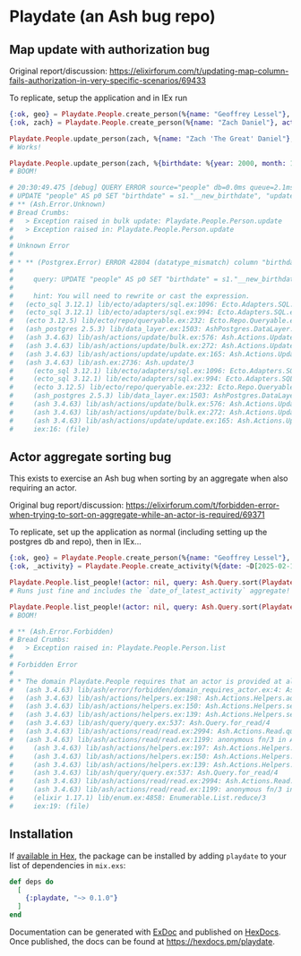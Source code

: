 # Playdate (an Ash bug repo)

## Map update with authorization bug

Original report/discussion: https://elixirforum.com/t/updating-map-column-fails-authorization-in-very-specific-scenarios/69433

To replicate, setup the application and in IEx run

```elixir
{:ok, geo} = Playdate.People.create_person(%{name: "Geoffrey Lessel"}, actor: nil, authorize?: false)
{:ok, zach} = Playdate.People.create_person(%{name: "Zach Daniel"}, actor: geo)

Playdate.People.update_person(zach, %{name: "Zach 'The Great' Daniel"}, actor: geo)
# Works!

Playdate.People.update_person(zach, %{birthdate: %{year: 2000, month: 1, day: 1}}, actor: geo)
# BOOM!

# 20:30:49.475 [debug] QUERY ERROR source="people" db=0.0ms queue=2.1ms idle=1068.2ms
# UPDATE "people" AS p0 SET "birthdate" = s1."__new_birthdate", "updated_at" = s1."__new_updated_at" FROM (SELECT $1::timestamp::timestamp AS "__new_updated_at", $2 AS "__new_birthdate", sp0."id" AS "id" FROM "people" AS sp0 LEFT OUTER JOIN "public"."people" AS sp1 ON sp0."user_id" = sp1."id" WHERE (sp0."id"::uuid = $3::uuid) AND ((CASE WHEN sp1."id"::uuid = $4::uuid THEN $5 ELSE ash_raise_error($6::jsonb) END))) AS s1 WHERE (p0."id" = s1."id") RETURNING p0."id", p0."name", p0."birthdate", p0."inserted_at", p0."updated_at", p0."user_id" [~U[2025-02-17 02:30:49.472281Z], %{month: 2, day: 4, year: 2000}, "f8af8361-bc73-4fe4-8891-1c7ee75c9cae", "202c002e-8bbc-45dd-89e0-623f07360d0d", true, "{\"input\":{\"authorizer\":\"Ash.Policy.Authorizer\"},\"exception\":\"Ash.Error.Forbidden.Placeholder\"}"]
# ** (Ash.Error.Unknown)
# Bread Crumbs:
#   > Exception raised in bulk update: Playdate.People.Person.update
#   > Exception raised in: Playdate.People.Person.update
#
# Unknown Error
#
# * ** (Postgrex.Error) ERROR 42804 (datatype_mismatch) column "birthdate" is of type jsonb but expression is of type text
#
#     query: UPDATE "people" AS p0 SET "birthdate" = s1."__new_birthdate", "updated_at" = s1."__new_updated_at" FROM (SELECT $1::timestamp::timestamp AS "__new_updated_at", $2 AS "__new_birthdate", sp0."id" AS "id" FROM "people" AS sp0 LEFT OUTER JOIN "public"."people" AS sp1 ON sp0."user_id" = sp1."id" WHERE (sp0."id"::uuid = $3::uuid) AND ((CASE WHEN sp1."id"::uuid = $4::uuid THEN $5 ELSE ash_raise_error($6::jsonb) END))) AS s1 WHERE (p0."id" = s1."id") RETURNING p0."id", p0."name", p0."birthdate", p0."inserted_at", p0."updated_at", p0."user_id"
#
#     hint: You will need to rewrite or cast the expression.
#   (ecto_sql 3.12.1) lib/ecto/adapters/sql.ex:1096: Ecto.Adapters.SQL.raise_sql_call_error/1
#   (ecto_sql 3.12.1) lib/ecto/adapters/sql.ex:994: Ecto.Adapters.SQL.execute/6
#   (ecto 3.12.5) lib/ecto/repo/queryable.ex:232: Ecto.Repo.Queryable.execute/4
#   (ash_postgres 2.5.3) lib/data_layer.ex:1503: AshPostgres.DataLayer.update_query/4
#   (ash 3.4.63) lib/ash/actions/update/bulk.ex:576: Ash.Actions.Update.Bulk.do_atomic_update/5
#   (ash 3.4.63) lib/ash/actions/update/bulk.ex:272: Ash.Actions.Update.Bulk.run/6
#   (ash 3.4.63) lib/ash/actions/update/update.ex:165: Ash.Actions.Update.run/4
#   (ash 3.4.63) lib/ash.ex:2736: Ash.update/3
#     (ecto_sql 3.12.1) lib/ecto/adapters/sql.ex:1096: Ecto.Adapters.SQL.raise_sql_call_error/1
#     (ecto_sql 3.12.1) lib/ecto/adapters/sql.ex:994: Ecto.Adapters.SQL.execute/6
#     (ecto 3.12.5) lib/ecto/repo/queryable.ex:232: Ecto.Repo.Queryable.execute/4
#     (ash_postgres 2.5.3) lib/data_layer.ex:1503: AshPostgres.DataLayer.update_query/4
#     (ash 3.4.63) lib/ash/actions/update/bulk.ex:576: Ash.Actions.Update.Bulk.do_atomic_update/5
#     (ash 3.4.63) lib/ash/actions/update/bulk.ex:272: Ash.Actions.Update.Bulk.run/6
#     (ash 3.4.63) lib/ash/actions/update/update.ex:165: Ash.Actions.Update.run/4
#     iex:16: (file)
```

## Actor aggregate sorting bug

This exists to exercise an Ash bug when sorting by an aggregate when also requiring an actor.

Original bug report/discussion: https://elixirforum.com/t/forbidden-error-when-trying-to-sort-on-aggregate-while-an-actor-is-required/69371

To replicate, set up the application as normal (including setting up the postgres db and repo), then in IEx...

```elixir
{:ok, geo} = Playdate.People.create_person(%{name: "Geoffrey Lessel"}, actor: nil)
{:ok, _activity} = Playdate.People.create_activity(%{date: ~D[2025-02-15], person_id: geo.id}, actor: nil)

Playdate.People.list_people!(actor: nil, query: Ash.Query.sort(Playdate.People.Person, [name: :desc]))
# Runs just fine and includes the `date_of_latest_activity` aggregate!

Playdate.People.list_people!(actor: nil, query: Ash.Query.sort(Playdate.People.Person, [date_of_latest_activity: :desc]))
# BOOM!

# ** (Ash.Error.Forbidden)
# Bread Crumbs:
#   > Exception raised in: Playdate.People.Person.list
#
# Forbidden Error
#
# * The domain Playdate.People requires that an actor is provided at all times and none was provided.
#   (ash 3.4.63) lib/ash/error/forbidden/domain_requires_actor.ex:4: Ash.Error.Forbidden.DomainRequiresActor.exception/1
#   (ash 3.4.63) lib/ash/actions/helpers.ex:198: Ash.Actions.Helpers.add_actor/3
#   (ash 3.4.63) lib/ash/actions/helpers.ex:150: Ash.Actions.Helpers.set_opts/3
#   (ash 3.4.63) lib/ash/actions/helpers.ex:139: Ash.Actions.Helpers.set_context_and_get_opts/3
#   (ash 3.4.63) lib/ash/query/query.ex:537: Ash.Query.for_read/4
#   (ash 3.4.63) lib/ash/actions/read/read.ex:2994: Ash.Actions.Read.query_aggregate_from_resource_aggregate/2
#   (ash 3.4.63) lib/ash/actions/read/read.ex:1199: anonymous fn/3 in Ash.Actions.Read.hydrate_sort/6
#     (ash 3.4.63) lib/ash/actions/helpers.ex:197: Ash.Actions.Helpers.add_actor/3
#     (ash 3.4.63) lib/ash/actions/helpers.ex:150: Ash.Actions.Helpers.set_opts/3
#     (ash 3.4.63) lib/ash/actions/helpers.ex:139: Ash.Actions.Helpers.set_context_and_get_opts/3
#     (ash 3.4.63) lib/ash/query/query.ex:537: Ash.Query.for_read/4
#     (ash 3.4.63) lib/ash/actions/read/read.ex:2994: Ash.Actions.Read.query_aggregate_from_resource_aggregate/2
#     (ash 3.4.63) lib/ash/actions/read/read.ex:1199: anonymous fn/3 in Ash.Actions.Read.hydrate_sort/6
#     (elixir 1.17.1) lib/enum.ex:4858: Enumerable.List.reduce/3
#     iex:19: (file)
```

## Installation

If [available in Hex](https://hex.pm/docs/publish), the package can be installed
by adding `playdate` to your list of dependencies in `mix.exs`:

```elixir
def deps do
  [
    {:playdate, "~> 0.1.0"}
  ]
end
```

Documentation can be generated with [ExDoc](https://github.com/elixir-lang/ex_doc)
and published on [HexDocs](https://hexdocs.pm). Once published, the docs can
be found at <https://hexdocs.pm/playdate>.
